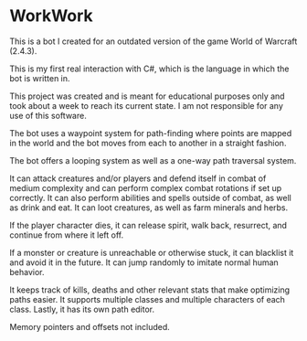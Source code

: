 # WorkWork

This is a bot I created for an outdated version of the game World of Warcraft (2.4.3).

This is my first real interaction with C#, which is the language in which the bot is written in.

This project was created and is meant for educational purposes only and took about a week to reach its current state.
I am not responsible for any use of this software.

The bot uses a waypoint system for path-finding where points are mapped in the world and the bot moves from each to another in a straight fashion. 

The bot offers a looping system as well as a one-way path traversal system. 

It can attack creatures and/or players and defend itself in combat of medium complexity and can perform complex combat rotations if set up correctly. It can also perform abilities and spells outside of combat, as well as drink and eat. It can loot creatures, as well as farm minerals and herbs. 

If the player character dies, it can release spirit, walk back, resurrect, and continue from where it left off. 

If a monster or creature is unreachable or otherwise stuck, it can blacklist it and avoid it in the future. It can jump randomly to imitate normal human behavior. 

It keeps track of kills, deaths and other relevant stats that make optimizing paths easier. It supports multiple classes and multiple characters of each class. Lastly, it has its own path editor.

Memory pointers and offsets not included.

